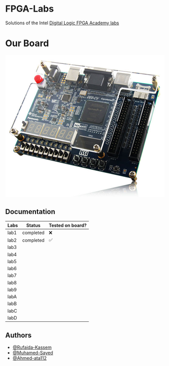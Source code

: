 # FPGA-Labs

Solutions of the Intel [Digital Logic FPGA Academy labs ](https://fpgacademy.org/courses.html)

# Our Board

![board](./assets/de0cv.jpg)

## Documentation

| Labs | Status    | Tested on board? |
| ---- | --------- | ---------------- |
| lab1 | completed | ❌               |
| lab2 | completed | ✅               |
| lab3 |           |                  |
| lab4 |           |                  |
| lab5 |           |                  |
| lab6 |           |                  |
| lab7 |           |                  |
| lab8 |           |                  |
| lab9 |           |                  |
| labA |           |                  |
| labB |           |                  |
| labC |           |                  |
| labD |           |                  |

## Authors

- [@Rufaida-Kassem](https://www.github.com/Rufaida-Kassem)
- [@Muhamed-Sayed](https://www.github.com/Muhamed-Sayed)
- [@Ahmed-ata112](https://www.github.com/Ahmed-ata112)
